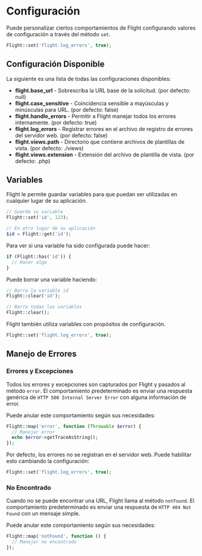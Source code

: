 # Configuración

Puede personalizar ciertos comportamientos de Flight configurando valores de configuración a través del método `set`.

```php
Flight::set('flight.log_errors', true);
```

## Configuración Disponible

La siguiente es una lista de todas las configuraciones disponibles:

- **flight.base_url** - Sobrescriba la URL base de la solicitud. (por defecto: null)
- **flight.case_sensitive** - Coincidencia sensible a mayúsculas y minúsculas para URL. (por defecto: false)
- **flight.handle_errors** - Permitir a Flight manejar todos los errores internamente. (por defecto: true)
- **flight.log_errors** - Registrar errores en el archivo de registro de errores del servidor web. (por defecto: false)
- **flight.views.path** - Directorio que contiene archivos de plantillas de vista. (por defecto: ./views)
- **flight.views.extension** - Extensión del archivo de plantilla de vista. (por defecto: .php)

## Variables

Flight le permite guardar variables para que puedan ser utilizadas en cualquier lugar de su aplicación.

```php
// Guarde su variable
Flight::set('id', 123);

// En otro lugar de su aplicación
$id = Flight::get('id');
```

Para ver si una variable ha sido configurada puede hacer:

```php
if (Flight::has('id')) {
  // Hacer algo
}
```

Puede borrar una variable haciendo:

```php
// Borra la variable id
Flight::clear('id');

// Borra todas las variables
Flight::clear();
```

Flight también utiliza variables con propósitos de configuración.

```php
Flight::set('flight.log_errors', true);
```

## Manejo de Errores

### Errores y Excepciones

Todos los errores y excepciones son capturados por Flight y pasados al método `error`. El comportamiento predeterminado es enviar una respuesta genérica de `HTTP 500 Internal Server Error` con alguna información de error.

Puede anular este comportamiento según sus necesidades:

```php
Flight::map('error', function (Throwable $error) {
  // Manejar error
  echo $error->getTraceAsString();
});
```

Por defecto, los errores no se registran en el servidor web. Puede habilitar esto cambiando la configuración:

```php
Flight::set('flight.log_errors', true);
```

### No Encontrado

Cuando no se puede encontrar una URL, Flight llama al método `notFound`. El comportamiento predeterminado es enviar una respuesta de `HTTP 404 Not Found` con un mensaje simple.

Puede anular este comportamiento según sus necesidades:

```php
Flight::map('notFound', function () {
  // Manejar no encontrado
});
```